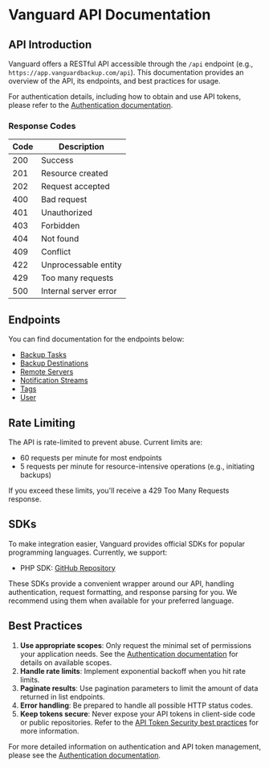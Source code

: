 # Vanguard API Documentation

## API Introduction

Vanguard offers a RESTful API accessible through the `/api` endpoint (e.g., `https://app.vanguardbackup.com/api`). This documentation provides an overview of the API, its endpoints, and best practices for usage.

For authentication details, including how to obtain and use API tokens, please refer to the [Authentication documentation](/api/authentication).

### Response Codes

| Code | Description                   |
|------|-------------------------------|
| 200  | Success                       |
| 201  | Resource created              |
| 202  | Request accepted              |
| 400  | Bad request                   |
| 401  | Unauthorized                  |
| 403  | Forbidden                     |
| 404  | Not found                     |
| 409  | Conflict                      |
| 422  | Unprocessable entity          |
| 429  | Too many requests             |
| 500  | Internal server error         |

## Endpoints

You can find documentation for the endpoints below:

- [Backup Tasks](/api/backup-tasks)
- [Backup Destinations](/api/backup-destinations)
- [Remote Servers](/api/remote-servers)
- [Notification Streams](/api/notification-streams)
- [Tags](/api/tags)
- [User](/api/user)

## Rate Limiting

The API is rate-limited to prevent abuse. Current limits are:

- 60 requests per minute for most endpoints
- 5 requests per minute for resource-intensive operations (e.g., initiating backups)

If you exceed these limits, you'll receive a 429 Too Many Requests response.

## SDKs

To make integration easier, Vanguard provides official SDKs for popular programming languages. Currently, we support:

- PHP SDK: [GitHub Repository](https://github.com/vanguardbackup/vanguard-php-sdk)

These SDKs provide a convenient wrapper around our API, handling authentication, request formatting, and response parsing for you. We recommend using them when available for your preferred language.

## Best Practices

1. **Use appropriate scopes**: Only request the minimal set of permissions your application needs. See the [Authentication documentation](/api/authentication#available-scopes) for details on available scopes.
2. **Handle rate limits**: Implement exponential backoff when you hit rate limits.
3. **Paginate results**: Use pagination parameters to limit the amount of data returned in list endpoints.
4. **Error handling**: Be prepared to handle all possible HTTP status codes.
5. **Keep tokens secure**: Never expose your API tokens in client-side code or public repositories. Refer to the [API Token Security best practices](/api/authentication#best-practices-for-api-token-security) for more information.

For more detailed information on authentication and API token management, please see the [Authentication documentation](/api/authentication).
